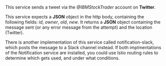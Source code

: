 This service sends a tweet via the *@IBMStockTrader* account on **Twitter**.

This service expects a **JSON** object in the http body, containing the following fields: *id*, *owner*, *old*, *new*.  It returns a **JSON** object containing the message sent (or any error message from the attempt) and the location (Twitter).

There is another implementation of this service called notification-slack, which posts the message to a Slack channel instead.  If both implmentations of the Notification service are installed, you could use Istio routing rules to determine which gets used, and under what conditions.
